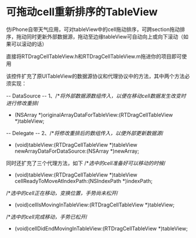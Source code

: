 # 可拖动cell重新排序的TableView
仿iPhone自带天气应用，可对tableView中的cell拖动排序，可跨section拖动排序，拖动同时更新外部数据源，拖动至边缘tableView可自动向上或向下滚动（如果可以滚动的话）

直接将RTDragCellTableView.h和RTDragCellTableView.m拖进你的项目即可使用

该控件扩充了原UITableView的数据源协议和代理协议中的方法，其中两个方法必须实现：

-- DataSource --
 1、/**将外部数据源数组传入，以便在移动cell数据发生改变时进行修改重排*/
- (NSArray *)originalArrayDataForTableView:(RTDragCellTableView *)tableView;

-- Delegate --
 2、/**将修改重排后的数组传入，以便外部更新数据源*/
 - (void)tableView:(RTDragCellTableView *)tableView newArrayDataForDataSource:(NSArray *)newArray;

同时还扩充了三个代理方法，如下
 /**选中的cell准备好可以移动的时候*/
 - (void)tableView:(RTDragCellTableView *)tableView cellReadyToMoveAtIndexPath:(NSIndexPath *)indexPath;

 /**选中的cell正在移动，变换位置，手势尚未松开*/
 - (void)cellIsMovingInTableView:(RTDragCellTableView *)tableView;

 /**选中的cell完成移动，手势已松开*/
 - (void)cellDidEndMovingInTableView:(RTDragCellTableView *)tableView;
